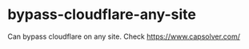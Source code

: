 # bypass-cloudflare-any-site
Can bypass cloudflare on any site. Check https://www.capsolver.com/ 











                                                                                                      
